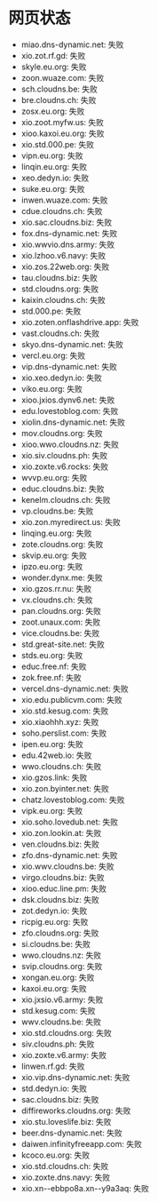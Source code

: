 # 网页状态
- miao.dns-dynamic.net: 失败
- xio.zot.rf.gd: 失败
- skyle.eu.org: 失败
- zoon.wuaze.com: 失败
- sch.cloudns.be: 失败
- bre.cloudns.ch: 失败
- zosx.eu.org: 失败
- xio.zoot.myfw.us: 失败
- xioo.kaxoi.eu.org: 失败
- xio.std.000.pe: 失败
- vipn.eu.org: 失败
- linqin.eu.org: 失败
- xeo.dedyn.io: 失败
- suke.eu.org: 失败
- inwen.wuaze.com: 失败
- cdue.cloudns.ch: 失败
- xio.sac.cloudns.biz: 失败
- fox.dns-dynamic.net: 失败
- xio.wwvio.dns.army: 失败
- xio.lzhoo.v6.navy: 失败
- xio.zos.22web.org: 失败
- tau.cloudns.biz: 失败
- std.cloudns.org: 失败
- kaixin.cloudns.ch: 失败
- std.000.pe: 失败
- xio.zoten.onflashdrive.app: 失败
- vast.cloudns.ch: 失败
- skyo.dns-dynamic.net: 失败
- vercl.eu.org: 失败
- vip.dns-dynamic.net: 失败
- xio.xeo.dedyn.io: 失败
- viko.eu.org: 失败
- xioo.jxios.dynv6.net: 失败
- edu.lovestoblog.com: 失败
- xiolin.dns-dynamic.net: 失败
- mov.cloudns.org: 失败
- xioo.wwo.cloudns.nz: 失败
- xio.siv.cloudns.ph: 失败
- xio.zoxte.v6.rocks: 失败
- wvvp.eu.org: 失败
- educ.cloudns.biz: 失败
- kenelm.cloudns.ch: 失败
- vp.cloudns.be: 失败
- xio.zon.myredirect.us: 失败
- linqing.eu.org: 失败
- zote.cloudns.org: 失败
- skvip.eu.org: 失败
- ipzo.eu.org: 失败
- wonder.dynx.me: 失败
- xio.gzos.rr.nu: 失败
- vx.cloudns.ch: 失败
- pan.cloudns.org: 失败
- zoot.unaux.com: 失败
- vice.cloudns.be: 失败
- std.great-site.net: 失败
- stds.eu.org: 失败
- educ.free.nf: 失败
- zok.free.nf: 失败
- vercel.dns-dynamic.net: 失败
- xio.edu.publicvm.com: 失败
- xio.std.kesug.com: 失败
- xio.xiaohhh.xyz: 失败
- soho.perslist.com: 失败
- ipen.eu.org: 失败
- edu.42web.io: 失败
- wwo.cloudns.ch: 失败
- xio.gzos.link: 失败
- xio.zon.byinter.net: 失败
- chatz.lovestoblog.com: 失败
- vipk.eu.org: 失败
- xio.soho.lovedub.net: 失败
- xio.zon.lookin.at: 失败
- ven.cloudns.biz: 失败
- zfo.dns-dynamic.net: 失败
- xio.wwv.cloudns.be: 失败
- virgo.cloudns.biz: 失败
- xioo.educ.line.pm: 失败
- dsk.cloudns.biz: 失败
- zot.dedyn.io: 失败
- ricpig.eu.org: 失败
- zfo.cloudns.org: 失败
- si.cloudns.be: 失败
- wwo.cloudns.nz: 失败
- svip.cloudns.org: 失败
- xongan.eu.org: 失败
- kaxoi.eu.org: 失败
- xio.jxsio.v6.army: 失败
- std.kesug.com: 失败
- wwv.cloudns.be: 失败
- xio.std.cloudns.org: 失败
- siv.cloudns.ph: 失败
- xio.zoxte.v6.army: 失败
- linwen.rf.gd: 失败
- xio.vip.dns-dynamic.net: 失败
- std.dedyn.io: 失败
- sac.cloudns.biz: 失败
- diffireworks.cloudns.org: 失败
- xio.stu.loveslife.biz: 失败
- beer.dns-dynamic.net: 失败
- daiwen.infinityfreeapp.com: 失败
- kcoco.eu.org: 失败
- xio.std.cloudns.ch: 失败
- xio.zoxte.dns.navy: 失败
- xio.xn--ebbpo8a.xn--y9a3aq: 失败
